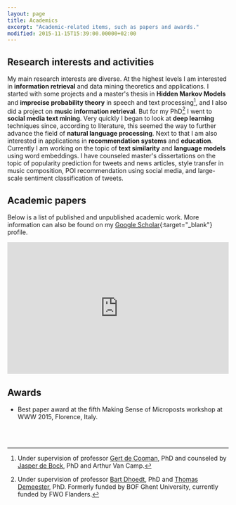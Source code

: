 ```yaml
---
layout: page
title: Academics
excerpt: "Academic-related items, such as papers and awards."
modified: 2015-11-15T15:39:00.00000+02:00
---
```


## Research interests and activities
My main research interests are diverse. At the highest levels I am interested in **information retrieval** and data mining theoretics and applications. I started with some projects and a master's thesis in **Hidden Markov Models** and **imprecise probability theory** in speech and text processing[^1], and I also did a project on **music information retrieval**. But for my PhD[^2] I went to **social media text mining**. Very quickly I began to look at **deep learning** techniques since, according to literature, this seemed the way to further advance the field of **natural language processing**. Next to that I am also interested in applications in **recommendation systems** and **education**. Currently I am working on the topic of **text similarity** and **language models** using word embeddings. I have counseled master's dissertations on the topic of popularity prediction for tweets and news articles, style transfer in music composition, POI recommendation using social media, and large-scale sentiment classification of tweets.

[^1]: Under supervision of professor <a href="http://users.ugent.be/~gdcooma/" target="_blank">Gert de Cooman</a>, PhD and counseled by <a href="http://users.ugent.be/~jdbock/" target="_blank">Jasper de Bock</a>, PhD and Arthur Van Camp.
[^2]: Under supervision of professor <a href="https://www.ibcn.intec.ugent.be/content/prof-bart-dhoedt" target="_blank">Bart Dhoedt</a>, PhD and <a href="https://www.ibcn.intec.ugent.be/content/dr-thomas-demeester" target="_blank">Thomas Demeester</a>, PhD. Formerly funded by BOF Ghent University, currently funded by FWO Flanders.


## Academic papers
Below is a list of published and unpublished academic work. More information can also be found on my [Google Scholar](https://scholar.google.be/citations?user=fBXk3G4AAAAJ){:target="_blank"} profile.

<iframe src="https://biblio.ugent.be/person/000090283556?embed=1&amp;style=mla"
  width="100%"
  height="300"
  allowtransparency="true"
  frameborder="0">
</iframe>

## Awards
* Best paper award at the fifth Making Sense of Microposts workshop at WWW 2015, Florence, Italy.

<br /><br />
